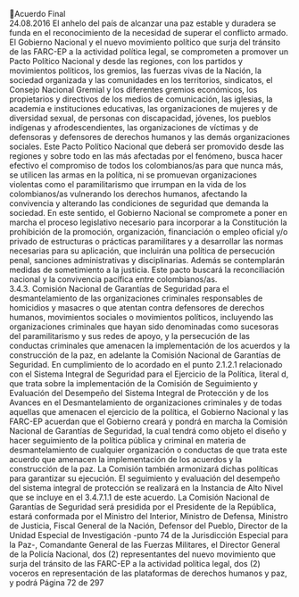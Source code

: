 Acuerdo Final  
24.08.2016 
El anhelo del país de alcanzar una paz estable y duradera se funda en el reconocimiento de la necesidad 
de superar el conflicto armado. El Gobierno Nacional y el nuevo movimiento político que surja del tránsito 
de las FARC-EP a la actividad política legal, se comprometen a promover un Pacto Político Nacional y desde 
las  regiones,  con  los  partidos  y  movimientos  políticos,  los  gremios,  las  fuerzas  vivas  de  la  Nación,  la 
sociedad organizada y las comunidades en los territorios, sindicatos, el Consejo Nacional Gremial y los 
diferentes gremios económicos, los propietarios y directivos de los medios de comunicación, las iglesias, 
la academia e instituciones educativas, las organizaciones de mujeres y de diversidad sexual, de personas 
con discapacidad, jóvenes, los pueblos indígenas y afrodescendientes, las organizaciones de víctimas y de 
defensoras y defensores de derechos humanos y las demás organizaciones sociales. 
Este  Pacto  Político  Nacional  que  deberá  ser  promovido  desde  las  regiones  y  sobre  todo  en  las  más 
afectadas por el fenómeno, busca hacer efectivo el compromiso de todos los colombianos/as para que 
nunca  más,  se  utilicen  las  armas  en  la  política,  ni  se  promuevan  organizaciones  violentas  como  el 
paramilitarismo  que  irrumpan  en  la  vida  de  los  colombianos/as  vulnerando  los  derechos  humanos, 
afectando  la  convivencia  y  alterando  las  condiciones  de  seguridad  que  demanda  la  sociedad.  En  este 
sentido, el Gobierno Nacional se compromete a poner en marcha el proceso legislativo necesario para 
incorporar a la Constitución la prohibición de la promoción, organización, financiación o empleo oficial 
y/o  privado  de  estructuras  o  prácticas  paramilitares  y  a  desarrollar  las  normas  necesarias  para  su 
aplicación,  que  incluirán  una  política  de  persecución  penal,  sanciones  administrativas  y  disciplinarias. 
Además  se  contemplarán  medidas  de  sometimiento  a  la  justicia.  Este  pacto  buscará  la  reconciliación 
nacional y la convivencia pacífica entre colombianos/as.  
3.4.3. Comisión Nacional de Garantías de Seguridad para el desmantelamiento de las organizaciones 
criminales  responsables  de  homicidios  y  masacres  o  que  atentan  contra  defensores  de  derechos 
humanos, movimientos sociales o movimientos políticos, incluyendo las organizaciones criminales que 
hayan sido denominadas como sucesoras del paramilitarismo y sus redes de apoyo, y la persecución de 
las conductas criminales que amenacen la implementación de los acuerdos y la construcción de la paz, 
en adelante la Comisión Nacional de Garantías de Seguridad. 
En cumplimiento de lo acordado en el punto 2.1.2.1 relacionado con el Sistema Integral de Seguridad para 
el Ejercicio de la Política, literal d, que trata sobre la implementación de la Comisión de Seguimiento y 
Evaluación del Desempeño del Sistema Integral de Protección y de los Avances en el Desmantelamiento 
de  organizaciones  criminales  y  de  todas  aquellas  que  amenacen  el  ejercicio  de  la  política,  el  Gobierno 
Nacional y las FARC-EP acuerdan que el Gobierno creará y pondrá en marcha la Comisión Nacional de 
Garantías de Seguridad, la cual tendrá como objeto el diseño y hacer seguimiento de la política pública y 
criminal  en  materia  de  desmantelamiento  de  cualquier  organización  o  conductas  de  que  trata  este 
acuerdo  que  amenacen  la  implementación  de  los  acuerdos  y  la  construcción  de  la  paz.  La  Comisión 
también  armonizará  dichas  políticas  para  garantizar  su  ejecución.  El  seguimiento  y  evaluación  del 
desempeño del sistema integral de protección se realizará en la Instancia de Alto Nivel que se incluye en 
el 3.4.7.1.1 de este acuerdo. 
La Comisión Nacional de Garantías de Seguridad será presidida por el Presidente de la República, estará 
conformada por el Ministro del Interior, Ministro de Defensa, Ministro de Justicia, Fiscal General de la 
Nación, Defensor del Pueblo, Director de la Unidad Especial de Investigación -punto 74 de la Jurisdicción 
Especial  para  la  Paz-,  Comandante  General  de  las  Fuerzas  Militares,  el  Director  General  de  la  Policía 
Nacional, dos (2) representantes del nuevo movimiento que surja del tránsito de las FARC-EP a la actividad 
política legal, dos (2) voceros en representación de las plataformas de derechos humanos y paz, y podrá 
Página 72 de 297 
 


